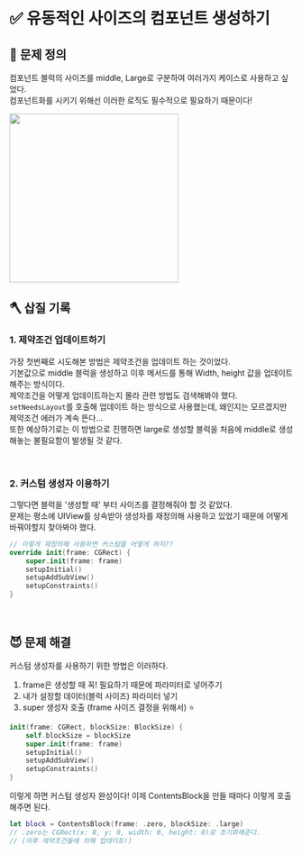 # ✅  유동적인 사이즈의 컴포넌트 생성하기

## 🤔 문제 정의

컴포넌트 블럭의 사이즈를 middle, Large로 구분하여 여러가지 케이스로 사용하고 싶었다.   
컴포넌트화를 시키기 위해선 이러한 로직도 필수적으로 필요하기 때문이다!

<img width="300" src="https://user-images.githubusercontent.com/113565086/230769704-3f798cdc-cc28-445c-9b92-323f684272c0.png">

<br>

## 🪓 삽질 기록

### 1. 제약조건 업데이트하기

가장 첫번째로 시도해본 방법은 제약조건을 업데이트 하는 것이었다.   
기본값으로 middle 블럭을 생성하고 이후 메서드를 통해 Width, height 값을 업데이트 해주는 방식이다.   
제약조건을 어떻게 업데이트하는지 몰라 관련 방법도 검색해봐야 했다.   
`setNeedsLayout`를 호출해 업데이트 하는 방식으로 사용했는데, 왜인지는 모르겠지만 제약조건 에러가 계속 뜬다...   
또한 예상하기로는 이 방법으로 진행하면 large로 생성할 블럭을 처음에 middle로 생성해놓는 불필요함이 발생될 것 같다.   

<br>

### 2. 커스텀 생성자 이용하기

그렇다면 블럭을 '생성할 때' 부터 사이즈를 결정해줘야 할 것 같았다.    
문제는 평소에 UIView를 상속받아 생성자를 재정의해 사용하고 있었기 때문에 어떻게 바꿔야할지 찾아봐야 했다.   

~~~swift
// 이렇게 재정의해 사용하면 커스텀을 어떻게 하지??
override init(frame: CGRect) {
    super.init(frame: frame)
    setupInitial()
    setupAddSubView()
    setupConstraints()
}
~~~

<br>

## 😈 문제 해결

커스텀 생성자를 사용하기 위한 방법은 이러하다.   
1. frame은 생성할 때 꼭! 필요하기 때문에 파라미터로 넣어주기
2. 내가 설정할 데이터(블럭 사이즈) 파라미터 넣기
3. super 생성자 호출 (frame 사이즈 결정을 위해서) ⭐️

~~~swift
init(frame: CGRect, blockSize: BlockSize) {
    self.blockSize = blockSize
    super.init(frame: frame)
    setupInitial()
    setupAddSubView()
    setupConstraints()
}
~~~

이렇게 하면 커스텀 생성자 완성이다! 이제 ContentsBlock을 만들 때마다 이렇게 호출해주면 된다.   

~~~swift
let block = ContentsBlock(frame: .zero, blockSize: .large)
// .zero는 CGRect(x: 0, y: 0, width: 0, height: 0)로 초기화해준다.
// (이후 제약조건들에 의해 업데이트!)
~~~


